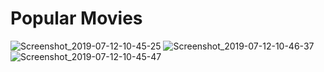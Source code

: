 # Popular Movies
![Screenshot_2019-07-12-10-45-25](https://user-images.githubusercontent.com/43134132/61115456-cb082580-a492-11e9-85d3-68c602e07581.png)
![Screenshot_2019-07-12-10-46-37](https://user-images.githubusercontent.com/43134132/61115459-cb082580-a492-11e9-8b88-23697cd86c29.png)
![Screenshot_2019-07-12-10-45-47](https://user-images.githubusercontent.com/43134132/61115457-cb082580-a492-11e9-8075-d43a5829aed6.png)

